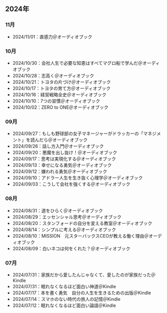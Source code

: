 ## 2024年

### 11月

- 2024/11/01：直感力＠オーディオブック

### 10月

- 2024/10/30：会社人生で必要な知恵はすべてマグロ船で学んだ＠オーディオブック
- 2024/10/28：志高く＠オーディオブック
- 2024/10/21：トヨタの片づけ＠オーディオブック
- 2024/10/17：トヨタの育て方＠オーディオブック
- 2024/10/16：経営戦略全史＠オーディオブック
- 2024/10/10：7つの習慣＠オーディオブック
- 2024/10/02：ZERO to ONE＠オーディオブック

### 09月

- 2024/09/27：もしも野球部の女子マネージャーがドラッカーの「マネジメント」を読んだら＠オーディオブック
- 2024/09/26：話し方入門＠オーディオブック
- 2024/09/20：悪魔を出し抜け！＠オーディオブック
- 2024/09/17：思考は実現化する＠オーディオブック
- 2024/09/13：幸せになる勇気＠オーディオブック
- 2024/09/12：嫌われる勇気＠オーディオブック
- 2024/09/10：アドラー人生を生き抜く心理学＠オーディオブック
- 2024/09/03：こうして会社を強くする＠オーディオブック

### 08月

- 2024/08/31：道をひらく＠オーディオブック
- 2024/08/29：エッセンシャル思考＠オーディオブック
- 2024/08/20：スタンフォードの自分を変える教室＠オーディオブック
- 2024/08/14：シンプルに考える＠オーディオブック
- 2024/08/10：MISSION　元スターバックスCEOが教える働く理由＠オーディオブック
- 2024/08/09：白いネコは何をくれた？＠オーディオブック

### 07月

- 2024/07/31：家族だから愛したんじゃなくて、愛したのが家族だった＠Kindle
- 2024/07/31：眠れなくなるほど面白い神道＠Kindle
- 2024/07/17：本を書く勇気　自分の人生を生きるための出版＠Kindle
- 2024/07/14：スマホのない時代の旅人の記憶＠Kindle
- 2024/07/12：眠れなくなるほど面白い論語＠Kindle

